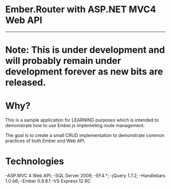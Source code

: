 Ember.Router with ASP.NET MVC4 Web API
======================================
--------------------------------------

Note: This is under development and will probably remain under development forever as new bits are released.
=====


Why?
=====
This is a sample application for LEARNING purposes which is intended to demonstrate 
how to use Ember.js implemeting route management.

The goal is to create a small CRUD implementation to demonstrate common practices of both Ember and Web API.

Technologies
============
-ASP.MVC 4 Web API;
-SQL Server 2008;
-EF4.*;
-jQuery 1.7.2;
-Handlebars 1.0 b6;
-Ember 0.9.8.1
-VS Express 12 RC

